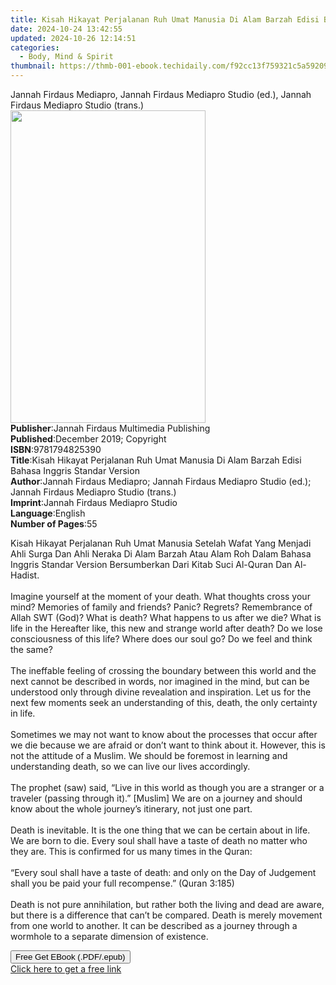 ```yaml
---
title: Kisah Hikayat Perjalanan Ruh Umat Manusia Di Alam Barzah Edisi Bahasa Inggris Standar Version | Free Book
date: 2024-10-24 13:42:55
updated: 2024-10-26 12:14:51
categories:
  - Body, Mind & Spirit
thumbnail: https://thmb-001-ebook.techidaily.com/f92cc13f759321c5a59209adcf059ec9bf033bb02c60735d413259e39210d8ff.jpg
---
```

<main id="book-container">
  <div class="flex flex-col">
    <div class="book-brief flex-1 py-6 px-4 sm:p-6 md:py-10 md:px-8">
      <!-- brief-->
      <div class="book-brief-main">
        Jannah Firdaus Mediapro, Jannah Firdaus Mediapro Studio (ed.), Jannah
        Firdaus Mediapro Studio (trans.)
      </div>
    </div>
    <div
      class="book-meta-info flex-1 grid gap-4 col-start-1 col-end-3 row-start-1 sm:mb-6 sm:grid-cols-4 lg:gap-6 lg:col-start-2 lg:row-end-6 lg:row-span-6 lg:mb-0"
    >
      <div
        class="book-meta-info-left place-content-center mt-4 p-4 text-sm leading-6 col-start-2 col-span-2 dark:text-slate-400"
      >
        <img
          class="w-full h-500 object-cover rounded-lg sm:h-255 sm:col-span-2 lg:col-span-full"
          src="https://img-001-ebook.techidaily.com/855b05946fe10442eebbe88e41bd3e37bbfe89e274443e5a06016cbc84968e29.jpg"
          alt=""
          width="312"
          height="500"
        />
      </div>
      <div
        class="book-meta-info-right mt-2 col-start-1 row-start-2 col-span-3 self-center"
      >
        <!-- meta data  -->
        <div class="flex flex-col px-4 md:px-8">
          <div class="flex-1">
            <strong>Publisher</strong>:<span class="px-2"
              >Jannah Firdaus Multimedia Publishing</span
            >
          </div>
          <div class="flex-1">
            <strong>Published</strong>:<span class="px-2"
              >December 2019; Copyright</span
            >
          </div>
          <div class="flex-1">
            <strong>ISBN</strong>:<span class="px-2">9781794825390</span>
          </div>
          <div class="flex-1">
            <strong>Title</strong>:<span class="px-2"
              >Kisah Hikayat Perjalanan Ruh Umat Manusia Di Alam Barzah Edisi
              Bahasa Inggris Standar Version</span
            >
          </div>
          <div class="flex-1">
            <strong>Author</strong>:<span class="px-2"
              >Jannah Firdaus Mediapro; Jannah Firdaus Mediapro Studio (ed.);
              Jannah Firdaus Mediapro Studio (trans.)</span
            >
          </div>
          <div class="flex-1">
            <strong>Imprint</strong>:<span class="px-2"
              >Jannah Firdaus Mediapro Studio</span
            >
          </div>
          <div class="flex-1">
            <strong>Language</strong>:<span class="px-2">English</span>
          </div>
          <div class="flex-1">
            <strong>Number of Pages</strong>:<span class="px-2">55</span>
          </div>
        </div>
      </div>
    </div>
    <div class="book-description flex-1 py-6 px-4 sm:p-6 md:py-10 md:px-8">
      <div class="book-description-main">
        <div accordion-content="" id="description">
          <p>
            Kisah Hikayat Perjalanan Ruh Umat Manusia Setelah Wafat Yang Menjadi
            Ahli Surga Dan Ahli Neraka Di Alam Barzah Atau Alam Roh Dalam Bahasa
            Inggris Standar Version Bersumberkan Dari Kitab Suci Al-Quran Dan
            Al-Hadist.<br /><br />Imagine yourself at the moment of your death.
            What thoughts cross your mind? Memories of family and friends?
            Panic? Regrets? Remembrance of Allah SWT (God)? What is death? What
            happens to us after we die? What is life in the Hereafter like, this
            new and strange world after death? Do we lose consciousness of this
            life? Where does our soul go? Do we feel and think the same?<br /><br />The
            ineffable feeling of crossing the boundary between this world and
            the next cannot be described in words, nor imagined in the mind, but
            can be understood only through divine revealation and inspiration.
            Let us for the next few moments seek an understanding of this,
            death, the only certainty in life.<br /><br />Sometimes we may not
            want to know about the processes that occur after we die because we
            are afraid or don’t want to think about it. However, this is not the
            attitude of a Muslim. We should be foremost in learning and
            understanding death, so we can live our lives accordingly.<br /><br />The
            prophet (saw) said, “Live in this world as though you are a stranger
            or a traveler (passing through it).” [Muslim] We are on a journey
            and should know about the whole journey’s itinerary, not just one
            part.<br /><br />Death is inevitable. It is the one thing that we
            can be certain about in life. We are born to die. Every soul shall
            have a taste of death no matter who they are. This is confirmed for
            us many times in the Quran:<br /><br />“Every soul shall have a
            taste of death: and only on the Day of Judgement shall you be paid
            your full recompense.” (Quran 3:185)<br /><br />Death is not pure
            annihilation, but rather both the living and dead are aware, but
            there is a difference that can’t be compared. Death is merely
            movement from one world to another. It can be described as a journey
            through a wormhole to a separate dimension of existence.
          </p>
        </div>
        <div class="accordion-fader"></div>
      </div>
    </div>
    <div class="book-excerpts flex-1 py-6 px-4 sm:p-6 md:py-10 md:px-8"></div>
    <div
      class="book-about-author flex-1 py-6 px-4 sm:p-6 md:py-10 md:px-8"
    ></div>
    <div class="book-free-get flex-1 py-6 px-4 sm:p-6 md:py-10 md:px-8">
      <button
        id="btn-free-get"
        class="bg-blue-500 hover:bg-blue-700 text-white font-bold py-2 px-4 rounded"
      >
        Free Get EBook (.PDF/.epub)
      </button>
      <div id="countdown-display" class="px-2 text-lg mt-2"></div>
      <a
        id="free-link"
        class="hidden bg-blue-500 hover:bg-blue-700 text-white font-bold py-2 px-4 rounded"
        href="https://www.ebooks.com/en-us/book/209915084/kisah-hikayat-perjalanan-ruh-umat-manusia-di-alam-barzah-edisi-bahasa-inggris-standar-version/jannah-firdaus-mediapro/"
        target="_blank"
        >Click here to get a free link</a
      >
    </div>
    <script>
      let countdownTime = 0;
      let countdownInterval = null;
      document
        .getElementById('btn-free-get')
        .addEventListener('click', startCountdown);
      function startCountdown() {
        countdownTime = new Date().getTime() + 60000 * 3;
        countdownInterval = setInterval(updateCountdown, 1000);
        document.getElementById('btn-free-get').disabled = true;
        document
          .getElementById('btn-free-get')
          .classList.add('bg-gray-500', 'cursor-not-allowed');
      }
      function updateCountdown() {
        let currentTime = new Date().getTime();
        let timeLeft = countdownTime - currentTime;
        let secondsLeft = Math.floor(timeLeft / 1000);
        document.getElementById('countdown-display').innerHTML =
          `Remaining time: ${secondsLeft} seconds.`;
        if (secondsLeft <= 0) {
          clearInterval(countdownInterval);
          document.getElementById('btn-free-get').classList.add('hidden');
          document.getElementById('free-link').classList.remove('hidden');
          document.getElementById('countdown-display').innerHTML = '';
        }
      }
    </script>
  </div>
</main>
